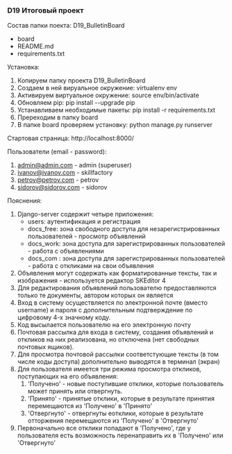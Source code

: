 ### D19 Итоговый проект
      
Состав папки поекта: 
 D19_BulletinBoard
  - board
  - README.md
  - requirements.txt 

Установка:
1. Копируем папку проекта D19_BulletinBoard
2. Создаем в ней вируальное окружение: virtualenv env
3. Активируем виртуальное окружение: source env/bin/activate
4. Обновляем pip: pip install --upgrade pip
5. Устанавливаем необходимые пакеты: pip install -r requirements.txt
6. Пререходим в папку board
7. В папке board проверяем установку: python manage.py runserver

Стартовая страница:
http://localhost:8000/

Пользователи (email - password):
1. admin@admin.com     - admin (superuser)
2. ivanov@ivanov.com   - skillfactory
3. petrov@petrov.com   - petrov
4. sidorov@sidorov.com - sidorov

Пояснения:

1. Django-server содержит четыре приложения:
   - users: аутентификация и регистрация
   - docs_free: зона свободного доступа для незарегистрированных пользователей - просмотр объявлений
   - docs_work: зона доступа для зарегистрированных пользователей - работа с объявлениями
   - docs_com : зона доступа для зарегистрированных пользователей - работа с откликами на свои объявления
2. Объявления могут содержать как форматированные тексты, так и изображения - используется редактор SKEditor 4
3. Для редактирования объявлений пользователю предоставляются только те документы, автором которых он является
4. Вход в систему осуществляется по электронной почте (вместо username) и пароля с дополнительным подтверждение по цифровому 4-х значному коду.
5. Код высылается пользователю на его электронную почту
6. Почтовая рассылка для входа в систему, создания объявлений и откликов на них реализована, но отключена (нет свободных почтовых ящиков).
7. Для просмотра почтовой рассылки соответстующие тексты (в том числе коды доступа) дополнительно выводятся в терминал (экран)
8. Для пользователя имеется три режима просмотра откликов, поступающих на его объявления:
   1. 'Получено' - новые поступившие отклики, которые пользователь может принять или отвергнуть.
   2. 'Принято' - принятые отклики, которые в результате принятия перемещаются из 'Получено' в 'Принято'
   3. 'Отвергнуто' - отвергнуты еотклики, которые в результате отторжения перемещаются из 'Получено' в 'Отвергнуто'
9. Первоначально все отклики попадают в 'Получено', где у пользователя есть возможность перенаправить их в 'Получено' или 'Отвергнуто'

